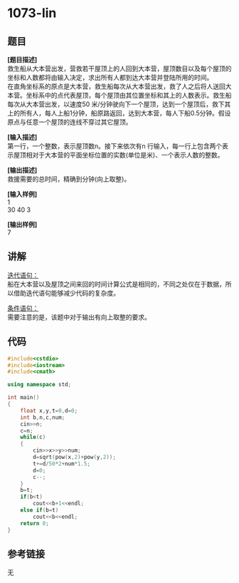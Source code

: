 # 1073-lin
## 题目  
**[题目描述]**  
救生船从大本营出发，营救若干屋顶上的人回到大本营，屋顶数目以及每个屋顶的坐标和人数都将由输入决定，求出所有人都到达大本营并登陆所用的时间。  
在直角坐标系的原点是大本营，救生船每次从大本营出发，救了人之后将人送回大本营。坐标系中的点代表屋顶，每个屋顶由其位置坐标和其上的人数表示。救生船每次从大本营出发，以速度50 米/分钟驶向下一个屋顶，达到一个屋顶后，救下其上的所有人，每人上船1分钟，船原路返回，达到大本营，每人下船0.5分钟。假设原点与任意一个屋顶的连线不穿过其它屋顶。  

**[输入描述]**   
第一行，一个整数，表示屋顶数n。接下来依次有n 行输入，每一行上包含两个表示屋顶相对于大本营的平面坐标位置的实数(单位是米)、一个表示人数的整数。  

**[输出描述]**  
救援需要的总时间，精确到分钟(向上取整)。  

**[输入样例]**  
1  
30 40 3  

**[输出样例]**  
7   

## 讲解  
[迭代语句：]([1])  
船在大本营以及屋顶之间来回的时间计算公式是相同的，不同之处仅在于数据，所以借助迭代语句能够减少代码的复杂度。  

[条件语句：]([2])  
需要注意的是，该题中对于输出有向上取整的要求。  

## 代码  

```cpp
#include<cstdio>
#include<iostream>
#include<cmath>

using namespace std;

int main()
{
	float x,y,t=0,d=0;
	int b,n,c,num;	
	cin>>n;
	c=n;
	while(c)
	{
	    cin>>x>>y>>num;
	    d=sqrt(pow(x,2)+pow(y,2));
	    t+=d/50*2+num*1.5;
	    d=0;
		c--;
	}
	b=t;
	if(b<t)
		cout<<b+1<<endl;
	else if(b=t)
		cout<<b<<endl;
	return 0;
}
```

## 参考链接  
无  
